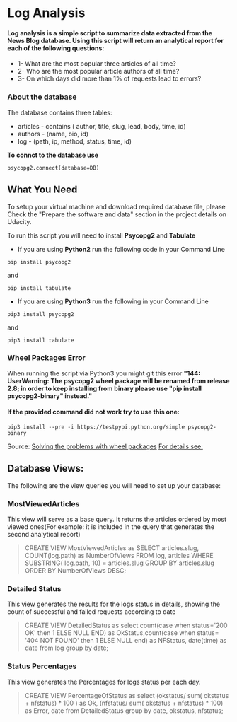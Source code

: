# Log Analysis

#### Log analysis is a simple script to summarize data extracted from the News Blog database. Using this script will return an analytical report for each of the following questions:

* 1- What are the most popular three articles of all time?
* 2- Who are the most popular article authors of all time?
* 3- On which days did more than 1% of requests lead to errors?

### About the database
The database contains three tables:
* articles - contains ( author, title, slug, lead, body, time, id)
* authors - (name, bio, id)
* log - (path, ip, method, status, time, id)

**To connct to the database use**
```
psycopg2.connect(database=DB)
```

## What You Need
To setup your virtual machine and download required database file, please Check the "Prepare the software and data" section in the project details on Udacity.

To run this script you will need to install **Psycopg2** and **Tabulate**

* If you are using **Python2** run the following code in your Command Line

```
pip install psycopg2
```

and

```
pip install tabulate
```

* If you are using **Python3** run the following in your Command Line

```
pip3 install psycopg2
```

and

```
pip3 install tabulate
```
### Wheel Packages Error
When running the script via Python3 you might git this error
**"144: UserWarning: The psycopg2 wheel package will be renamed from release 2.8; in order to keep installing from binary please use "pip install psycopg2-binary" instead."**

#### If the provided command did not work try to use this one:
```
pip3 install --pre -i https://testpypi.python.org/simple psycopg2-binary
```
Source: [Solving the problems with wheel packages](https://www.postgresql.org/message-id/CA%2Bmi_8bd6kJHLTGkuyHSnqcgDrJ1uHgQWvXCKQFD3tPQBUa2Bw%40mail.gmail.com)
[For details see:](http://initd.org/psycopg/docs/install.html#binary-install-from-pypi)

## Database Views:
The following are the view queries you will need to set up your database:

### MostViewedArticles
This view will serve as a base query. It returns the articles ordered by most viewed ones(For example: it is included in the query that generates the second analytical report)

> CREATE VIEW MostViewedArticles as SELECT articles.slug, COUNT(log.path) as NumberOfViews FROM log, articles WHERE SUBSTRING( log.path, 10) = articles.slug GROUP BY articles.slug ORDER BY NumberOfViews DESC;


### Detailed Status
This view generates the results for the logs status in details, showing the count of successful and failed  requests according to date
> CREATE VIEW DetailedStatus as  select count(case when status='200 OK' then 1 ELSE NULL END) as OkStatus,count(case when status= '404 NOT FOUND' then 1 ELSE NULL end) as NFStatus, date(time) as date from log group by date;


### Status Percentages
This view generates the Percentages for logs status per each day.
> CREATE VIEW PercentageOfStatus as select (okstatus/ sum( okstatus + nfstatus) * 100 ) as Ok, (nfstatus/ sum( okstatus + nfstatus) * 100) as Error, date from DetailedStatus group by date, okstatus, nfstatus;
